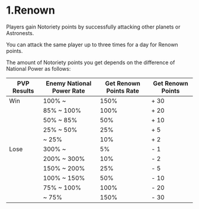 # 1.Renown

 Players gain Notoriety points by successfully attacking other planets or Astronests.

You can attack the same player up to three times for a day for Renown points.

The amount of Notoriety points you get depends on the difference of National Power as follows:

| PVP Results | Enemy National Power Rate | Get Renown Points Rate | Get Renown Points |
| ----------- | ------------------------- | ---------------------- | ----------------- |
| Win         | 100% ~                    | 150%                   | + 30              |
|             | 85% ~ 100%                | 100%                   | + 20              |
|             | 50% ~ 85%                 | 50%                    | + 10              |
|             | 25% ~ 50%                 | 25%                    | + 5               |
|             | ~ 25%                     | 10%                    | + 2               |
| Lose        | 300% ~                    | 5%                     | - 1               |
|             | 200% ~ 300%               | 10%                    | - 2               |
|             | 150% ~ 200%               | 25%                    | - 5               |
|             | 100% ~ 150%               | 50%                    | - 10              |
|             | 75% ~ 100%                | 100%                   | - 20              |
|             | ~ 75%                     | 150%                   | - 30              |